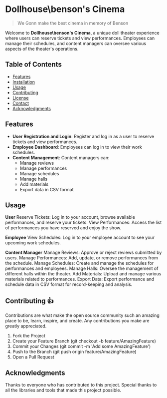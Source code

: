# Dollhouse\benson's Cinema
>We Gonn make the best cinema in memory of Benson

Welcome to **Dollhouse\benson's Cinema**, a unique doll theater experience where users can reserve tickets and view performances. Employees can manage their schedules, and content managers can oversee various aspects of the theater's operations.

## Table of Contents
- [Features](#features)
- [Installation](#installation)
- [Usage](#usage)
- [Contributing](#contributing)
- [License](#license)
- [Contact](#contact)
- [Acknowledgments](#acknowledgments)

## Features
- **User Registration and Login**: Register and log in as a user to reserve tickets and view performances.
- **Employee Dashboard**: Employees can log in to view their work schedules.
- **Content Management**: Content managers can:
  - Manage reviews
  - Manage performances
  - Manage schedules
  - Manage halls
  - Add materials
  - Export data in CSV format

## Usage
**User**
Reserve Tickets: Log in to your account, browse available performances, and reserve your tickets.
View Performances: Access the list of performances you have reserved and enjoy the show.

**Employee**
View Schedules: Log in to your employee account to see your upcoming work schedules.

**Content Manager**
Manage Reviews: Approve or reject reviews submitted by users.
Manage Performances: Add, update, or remove performances from the schedule.
Manage Schedules: Create and manage the schedules for performances and employees.
Manage Halls: Oversee the management of different halls within the theater.
Add Materials: Upload and manage various materials related to performances.
Export Data: Export performance and schedule data in CSV format for record-keeping and analysis.

## Contributing :+1:
Contributions are what make the open source community such an amazing place to be, learn, inspire, and create. Any contributions you make are greatly appreciated.

1. Fork the Project
2. Create your Feature Branch (git checkout -b feature/AmazingFeature)
3. Commit your Changes (git commit -m 'Add some AmazingFeature')
4. Push to the Branch (git push origin feature/AmazingFeature)
5. Open a Pull Request

## Acknowledgments
Thanks to everyone who has contributed to this project.
Special thanks to all the libraries and tools that made this project possible.